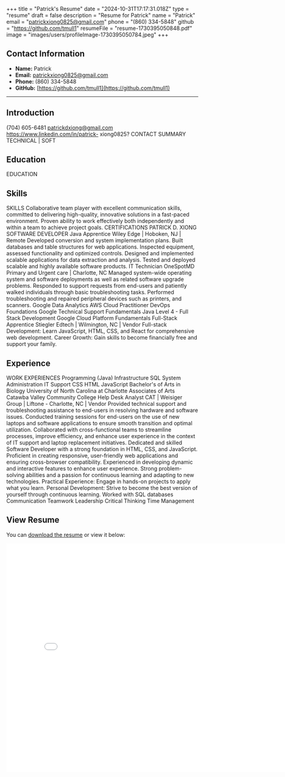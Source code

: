 
+++
title = "Patrick's Resume"
date = "2024-10-31T17:17:31.018Z"
type = "resume"
draft = false
description = "Resume for Patrick"
name = "Patrick"
email = "patrickxiong0825@gmail.com"
phone = "(860) 334-5848"
github = "https://github.com/tmull1"
resumeFile = "resume-1730395050848.pdf"
image = "images/users/profileImage-1730395050784.jpeg"
+++

## Contact Information

- **Name:** Patrick
- **Email:** [patrickxiong0825@gmail.com](mailto:patrickxiong0825@gmail.com)
- **Phone:** (860) 334-5848
- **GitHub:** [https://github.com/tmull1](https://github.com/tmull1)

---

## Introduction
(704) 605-6481 patrickdxiong@gmail.com https://www.linkedin.com/in/patrick- xiong0825? CONTACT SUMMARY TECHNICAL | SOFT

## Education
EDUCATION

## Skills
SKILLS Collaborative team player with excellent communication skills, committed to delivering high-quality, innovative solutions in a fast-paced environment. Proven ability to work effectively both independently and within a team to achieve project goals. CERTIFICATIONS PATRICK D. XIONG SOFTWARE DEVELOPER Java Apprentice Wiley Edge | Hoboken, NJ | Remote Developed conversion and system implementation plans. Built databases and table structures for web applications. Inspected equipment, assessed functionality and optimized controls. Designed and implemented scalable applications for data extraction and analysis. Tested and deployed scalable and highly available software products. IT Technician OneSpotMD Primary and Urgent care | Charlotte, NC Managed system-wide operating system and software deployments as well as related software upgrade problems. Responded to support requests from end-users and patiently walked individuals through basic troubleshooting tasks. Performed troubleshooting and repaired peripheral devices such as printers, and scanners. Google Data Analytics AWS Cloud Practitioner DevOps Foundations Google Technical Support Fundamentals Java Level 4 - Full Stack Development Google Cloud Platform Fundamentals Full-Stack Apprentice Stiegler Edtech | Wilmington, NC | Vendor Full-stack Development: Learn JavaScript, HTML, CSS, and React for comprehensive web development. Career Growth: Gain skills to become financially free and support your family.

## Experience
WORK EXPERIENCES Programming (Java) Infrastructure SQL System Administration IT Support CSS HTML JavaScript Bachelor's of Arts in Biology University of North Carolina at Charlotte Associates of Arts Catawba Valley Community College Help Desk Analyst CAT | Weisiger Group | Liftone - Charlotte, NC | Vendor Provided technical support and troubleshooting assistance to end-users in resolving hardware and software issues. Conducted training sessions for end-users on the use of new laptops and software applications to ensure smooth transition and optimal utilization. Collaborated with cross-functional teams to streamline processes, improve efficiency, and enhance user experience in the context of IT support and laptop replacement initiatives. Dedicated and skilled Software Developer with a strong foundation in HTML, CSS, and JavaScript. Proficient in creating responsive, user-friendly web applications and ensuring cross-browser compatibility. Experienced in developing dynamic and interactive features to enhance user experience. Strong problem-solving abilities and a passion for continuous learning and adapting to new technologies. Practical Experience: Engage in hands-on projects to apply what you learn. Personal Development: Strive to become the best version of yourself through continuous learning. Worked with SQL databases Communication Teamwork Leadership Critical Thinking Time Management


## View Resume

You can [download the resume](/files/resume-1730395050848.pdf) or view it below:

<embed src="/files/resume-1730395050848.pdf" width="800" height="600" type="application/pdf" />
    